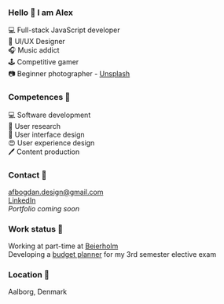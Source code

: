 ### Hello 👋 I am Alex
💻 Full-stack JavaScript developer <br>
🎨 UI/UX Designer <br>
🎧 Music addict <br>
🕹️ Competitive gamer <br>
📷 Beginner photographer - [Unsplash](https://unsplash.com/@afbogdan)

### Competences 💪
💻 Software development <br>
👀 User research <br>
🎨 User interface design <br>
😍 User experience design <br>
🖊️ Content production <br>

### Contact 📧
afbogdan.design@gmail.com <br>
[LinkedIn](https://www.linkedin.com/in/afbogdan/) <br>
*Portfolio coming soon* <br>
 
### Work status 🔨 
Working at part-time at [Beierholm](https://www.beierholm.dk/en/)  <br>
Developing a [budget planner](https://github.com/afbogdan/budget-planner/tree/dev) for my 3rd semester elective exam  <br>

### Location 📍
Aalborg, Denmark

